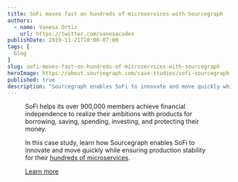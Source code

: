 ```yaml
---
title: SoFi moves fast on hundreds of microservices with Sourcegraph
authors:
  - name: Vanesa Ortiz
    url: https://twitter.com/vanesacodes
publishDate: 2019-11-21T10:00-07:00
tags: [
  blog
]
slug: sofi-moves-fast-on-hundreds-of-microservices-with-sourcegraph
heroImage: https://about.sourcegraph.com/case-studies/sofi-sourcegraph-case-study.png
published: true
description: "Sourcegraph enables SoFi to innovate and move quickly while ensuring production stability for hundreds of microservices."
---
```


<Figure 
  src="/case-studies/sofi-sourcegraph-case-study-og-embed.png" 
  alt="SoFi engineers rely on Sourcegraph to help manage hundreds of microservices"
/>

SoFi helps its over 900,000 members achieve financial independence to realize their ambitions with products for borrowing, saving, spending, investing, and protecting their money. 

In this case study, learn how Sourcegraph enables SoFi to innovate and move quickly while ensuring production stability for their [hundreds of microservices](/case-studies/sofi-moves-fast-on-hundreds-of-microservices).

<div className="align-items-center justify-content-center d-flex">
  <a href="/case-studies/sofi-moves-fast-on-hundreds-of-microservices" className="btn btn-primary mt-4">Learn more</a>
</div>
